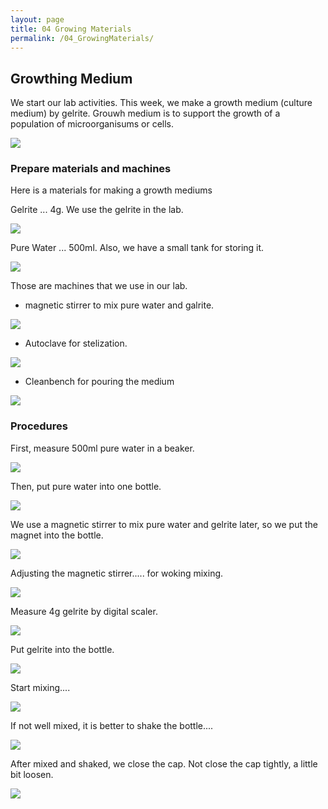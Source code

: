```yaml
---
layout: page
title: 04 Growing Materials
permalink: /04_GrowingMaterials/
---
```


## Growthing Medium

We start our lab activities. This week, we make a growth medium (culture medium) by gelrite. Grouwh medium is to support the growth of a population of microorganisums or cells. 

![](../images/week04/4-1-1.jpg)


### Prepare materials and machines

Here is a materials for making a growth mediums

Gelrite ... 4g. We use the gelrite in the lab.

![](../images/week04/4-3.jpg)

Pure Water ... 500ml. Also, we have a small tank for storing it.

![](../images/week04/4-4.jpg)

Those are machines that we use in our lab.

- magnetic stirrer to mix pure water and galrite.

![](../images/week04/4-8.jpg)

- Autoclave for stelization.

![](../images/week04/4-9.jpg)

- Cleanbench for pouring the medium

![](../images/week04/4-10.jpg)

### Procedures

First, measure 500ml pure water in a beaker.

![](../images/week04/4-5.jpg)

Then, put pure water into one bottle.

![](../images/week04/4-6.jpg)

We use a magnetic stirrer to mix pure water and gelrite later, so we put the magnet into the bottle.

![](../images/week04/4-7.jpg)

Adjusting the magnetic stirrer..... for woking mixing.

![](../images/week04/4-11.jpg)

Measure 4g gelrite by digital scaler.

![](../images/week04/4-12.jpg)

Put gelrite into the bottle.

![](../images/week04/4-14.jpg)

Start mixing....

![](../images/week04/4-13.jpg)

If not well mixed, it is better to shake the bottle....

![](../images/week04/4-15.jpg)

After mixed and shaked, we close the cap. Not close the cap tightly, a little bit loosen.

![](../images/week04/4-16.jpg)


